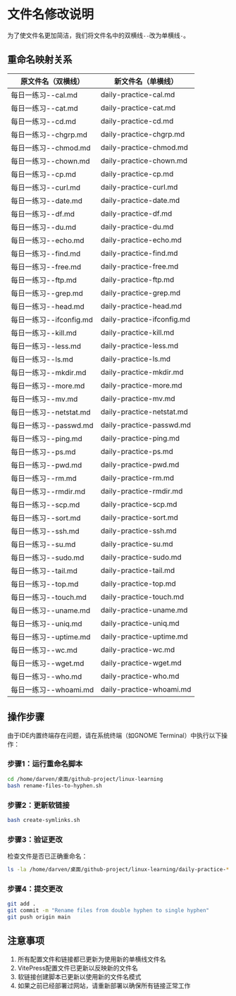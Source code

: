 # 文件名修改说明

为了使文件名更加简洁，我们将文件名中的双横线`--`改为单横线`-`。

## 重命名映射关系

| 原文件名（双横线） | 新文件名（单横线） |
|-------------------|-------------------|
| 每日一练习--cal.md | daily-practice-cal.md |
| 每日一练习--cat.md | daily-practice-cat.md |
| 每日一练习--cd.md | daily-practice-cd.md |
| 每日一练习--chgrp.md | daily-practice-chgrp.md |
| 每日一练习--chmod.md | daily-practice-chmod.md |
| 每日一练习--chown.md | daily-practice-chown.md |
| 每日一练习--cp.md | daily-practice-cp.md |
| 每日一练习--curl.md | daily-practice-curl.md |
| 每日一练习--date.md | daily-practice-date.md |
| 每日一练习--df.md | daily-practice-df.md |
| 每日一练习--du.md | daily-practice-du.md |
| 每日一练习--echo.md | daily-practice-echo.md |
| 每日一练习--find.md | daily-practice-find.md |
| 每日一练习--free.md | daily-practice-free.md |
| 每日一练习--ftp.md | daily-practice-ftp.md |
| 每日一练习--grep.md | daily-practice-grep.md |
| 每日一练习--head.md | daily-practice-head.md |
| 每日一练习--ifconfig.md | daily-practice-ifconfig.md |
| 每日一练习--kill.md | daily-practice-kill.md |
| 每日一练习--less.md | daily-practice-less.md |
| 每日一练习--ls.md | daily-practice-ls.md |
| 每日一练习--mkdir.md | daily-practice-mkdir.md |
| 每日一练习--more.md | daily-practice-more.md |
| 每日一练习--mv.md | daily-practice-mv.md |
| 每日一练习--netstat.md | daily-practice-netstat.md |
| 每日一练习--passwd.md | daily-practice-passwd.md |
| 每日一练习--ping.md | daily-practice-ping.md |
| 每日一练习--ps.md | daily-practice-ps.md |
| 每日一练习--pwd.md | daily-practice-pwd.md |
| 每日一练习--rm.md | daily-practice-rm.md |
| 每日一练习--rmdir.md | daily-practice-rmdir.md |
| 每日一练习--scp.md | daily-practice-scp.md |
| 每日一练习--sort.md | daily-practice-sort.md |
| 每日一练习--ssh.md | daily-practice-ssh.md |
| 每日一练习--su.md | daily-practice-su.md |
| 每日一练习--sudo.md | daily-practice-sudo.md |
| 每日一练习--tail.md | daily-practice-tail.md |
| 每日一练习--top.md | daily-practice-top.md |
| 每日一练习--touch.md | daily-practice-touch.md |
| 每日一练习--uname.md | daily-practice-uname.md |
| 每日一练习--uniq.md | daily-practice-uniq.md |
| 每日一练习--uptime.md | daily-practice-uptime.md |
| 每日一练习--wc.md | daily-practice-wc.md |
| 每日一练习--wget.md | daily-practice-wget.md |
| 每日一练习--who.md | daily-practice-who.md |
| 每日一练习--whoami.md | daily-practice-whoami.md |

## 操作步骤

由于IDE内置终端存在问题，请在系统终端（如GNOME Terminal）中执行以下操作：

### 步骤1：运行重命名脚本

```bash
cd /home/darven/桌面/github-project/linux-learning
bash rename-files-to-hyphen.sh
```

### 步骤2：更新软链接

```bash
bash create-symlinks.sh
```

### 步骤3：验证更改

检查文件是否已正确重命名：
```bash
ls -la /home/darven/桌面/github-project/linux-learning/daily-practice-*.md
```

### 步骤4：提交更改

```bash
git add .
git commit -m "Rename files from double hyphen to single hyphen"
git push origin main
```

## 注意事项

1. 所有配置文件和链接都已更新为使用新的单横线文件名
2. VitePress配置文件已更新以反映新的文件名
3. 软链接创建脚本已更新以使用新的文件名模式
4. 如果之前已经部署过网站，请重新部署以确保所有链接正常工作